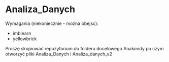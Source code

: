 # Analiza_Danych

Wymagania (niekoniecznie - mozna obejsc):

- imblearn
- yellowbrick

Proszę skopiować repozytorium do folderu docelowego Anakondy po czym otworzyć pliki Analiza_Danych i Analiza_danych_v2
